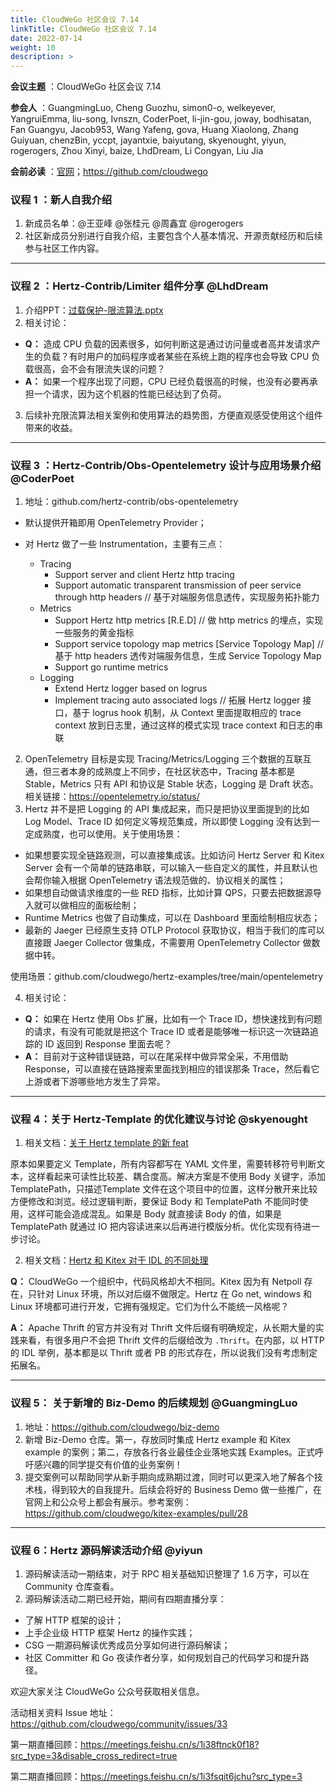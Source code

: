 ```yaml
---
title: CloudWeGo 社区会议 7.14
linkTitle: CloudWeGo 社区会议 7.14
date: 2022-07-14
weight: 10
description: >
---
```


**会议主题** ：CloudWeGo 社区会议 7.14

**参会人** ：GuangmingLuo, Cheng Guozhu, simon0-o, welkeyever, YangruiEmma, liu-song, Ivnszn, CoderPoet, li-jin-gou, joway, bodhisatan,
Fan Guangyu, Jacob953, Wang Yafeng, gova, Huang Xiaolong, Zhang Guiyuan, chenzBin, yccpt, jayantxie, baiyutang, skyenought, yiyun, rogerogers, Zhou Xinyi, baize, LhdDream, Li Congyan, Liu Jia

**会前必读** ：[官网](/)；https://github.com/cloudwego

### 议程 1 ：新人自我介绍

1. 新成员名单：@王亚峰 @张桂元 @周鑫宜 @rogerogers
2. 社区新成员分别进行自我介绍，主要包含个人基本情况、开源贡献经历和后续参与社区工作内容。

---

### 议程 2 ：Hertz-Contrib/Limiter 组件分享 @LhdDream

1. 介绍PPT：[过载保护-限流算法.pptx](https://bytedance.feishu.cn/file/boxcnfVCs9Nh6JxfqDkVG2MqyrQ?from=from_copylink)
2. 相关讨论：

* **Q：** 造成 CPU 负载的因素很多，如何判断这是通过访问量或者高并发请求产生的负载？有时用户的加码程序或者某些在系统上跑的程序也会导致 CPU 负载很高，会不会有限流失误的问题？
* **A：** 如果一个程序出现了问题，CPU 已经负载很高的时候，也没有必要再承担一个请求，因为这个机器的性能已经达到了负荷。

3. 后续补充限流算法相关案例和使用算法的趋势图，方便直观感受使用这个组件带来的收益。

---

### 议程 3 ：Hertz-Contrib/Obs-Opentelemetry 设计与应用场景介绍 @CoderPoet

1. 地址：github.com/hertz-contrib/obs-opentelemetry

* 默认提供开箱即用 OpenTelemetry Provider；
* 对 Hertz 做了一些 Instrumentation，主要有三点：
  
  * Tracing
    * Support server and client Hertz http tracing
    * Support automatic transparent transmission of peer service through http headers // 基于对端服务信息透传，实现服务拓扑能力
  * Metrics
    * Support Hertz http metrics [R.E.D] // 做 http metrics 的埋点，实现一些服务的黄金指标
    * Support service topology map metrics [Service Topology Map] // 基于 http headers 透传对端服务信息，生成 Service Topology Map
    * Support go runtime metrics
  * Logging
    * Extend Hertz logger based on logrus
    * Implement tracing auto associated logs // 拓展 Hertz logger 接口，基于 logrus hook 机制，从 Context 里面提取相应的 trace context 放到日志里，通过这样的模式实现 trace context 和日志的串联

2. OpenTelemetry 目标是实现 Tracing/Metrics/Logging 三个数据的互联互通，但三者本身的成熟度上不同步，在社区状态中，Tracing 基本都是 Stable，Metrics 只有 API 和协议是 Stable 状态，Logging 是 Draft 状态。相关链接：https://opentelemetry.io/status/
3. Hertz 并不是把 Logging 的 API 集成起来，而只是把协议里面提到的比如 Log Model、Trace ID 如何定义等规范集成，所以即使 Logging 没有达到一定成熟度，也可以使用。关于使用场景：

* 如果想要实现全链路观测，可以直接集成该。比如访问 Hertz Server 和 Kitex Server 会有一个简单的链路串联，可以输入一些自定义的属性，并且默认也会帮你输入根据 OpenTelemetry 语法规范做的、协议相关的属性；
* 如果想自动做请求维度的一些 RED 指标，比如计算 QPS，只要去把数据源导入就可以做相应的面板绘制；
* Runtime Metrics 也做了自动集成，可以在 Dashboard 里面绘制相应状态；
* 最新的 Jaeger 已经原生支持 OTLP Protocol 获取协议，相当于我们的库可以直接跟 Jaeger Collector 做集成，不需要用 OpenTelemetry Collector 做数据中转。

使用场景：github.com/cloudwego/hertz-examples/tree/main/opentelemetry

4. 相关讨论：

* **Q：** 如果在 Hertz 使用 Obs 扩展，比如有一个 Trace ID，想快速找到有问题的请求，有没有可能就是把这个 Trace ID 或者是能够唯一标识这一次链路追踪的 ID 返回到 Response 里面去呢？
* **A：** 目前对于这种错误链路，可以在尾采样中做异常全采，不用借助 Response，可以直接在链路搜索里面找到相应的错误那条 Trace，然后看它上游或者下游哪些地方发生了异常。

---

### 议程 4：关于 Hertz-Template 的优化建议与讨论 @skyenought

1. 相关文档：[关于 Hertz template 的新 feat](https://ybwflbcn12.feishu.cn/docx/doxcnyQKMUgeqiwNWH8q7zzPeYg)

原本如果要定义 Template，所有内容都写在 YAML 文件里，需要转移符号判断文本，这样看起来可读性比较差、耦合度高。解决方案是不使用 Body 关键字，添加 TemplatePath，只描述Template 文件在这个项目中的位置，这样分散开来比较方便修改和浏览。经过逻辑判断，要保证 Body 和 TemplatePath 不能同时使用，这样可能会造成混乱。如果是 Body 就直接读 Body 的值，如果是 TemplatePath 就通过 IO 把内容读进来以后再进行模版分析。优化实现有待进一步讨论。

2. 相关文档：[Hertz 和 Kitex 对于 IDL 的不同处理](https://ybwflbcn12.feishu.cn/docx/doxcnjXcdN1lYRCDbUkZwLAVokz)

**Q：** CloudWeGo 一个组织中，代码风格却大不相同。Kitex 因为有 Netpoll 存在，只针对 Linux 环境，所以对后缀不做限定。Hertz 在 Go net, windows 和 Linux 环境都可进行开发，它拥有强规定。它们为什么不能统一风格呢？

**A：** Apache Thrift 的官方并没有对 Thrift 文件后缀有明确规定，从长期大量的实践来看，有很多用户不会把 Thrift 文件的后缀给改为 `.Thrift`。在内部，以 HTTP 的 IDL 举例，基本都是以 Thrift 或者 PB 的形式存在，所以说我们没有考虑制定拓展名。

---

### 议程 5： 关于新增的 Biz-Demo 的后续规划 @GuangmingLuo

1. 地址：https://github.com/cloudwego/biz-demo
2. 新增 Biz-Demo 仓库。第一，存放同时集成 Hertz example 和 Kitex example 的案例；第二，存放各行各业最佳企业落地实践 Examples。正式呼吁感兴趣的同学提交有价值的业务案例！
3. 提交案例可以帮助同学从新手期向成熟期过渡，同时可以更深入地了解各个技术栈，得到较大的自我提升。后续会将好的 Business Demo 做一些推广，在官网上和公众号上都会有展示。参考案例：https://github.com/cloudwego/kitex-examples/pull/28

---

### 议程 6：Hertz 源码解读活动介绍 @yiyun

1. 源码解读活动一期结束，对于 RPC 相关基础知识整理了 1.6 万字，可以在 Community 仓库查看。
2. 源码解读活动二期已经开始，期间有四期直播分享：

* 了解 HTTP 框架的设计；
* 上手企业级 HTTP 框架 Hertz 的操作实践；
* CSG 一期源码解读优秀成员分享如何进行源码解读；
* 社区 Committer 和 Go 夜读作者分享，如何规划自己的代码学习和提升路径。

欢迎大家关注 CloudWeGo 公众号获取相关信息。

活动相关资料 Issue 地址：https://github.com/cloudwego/community/issues/33

第一期直播回顾：https://meetings.feishu.cn/s/1i38ftnck0f18?src_type=3&disable_cross_redirect=true

第二期直播回顾：https://meetings.feishu.cn/s/1i3fsqit6jchu?src_type=3

